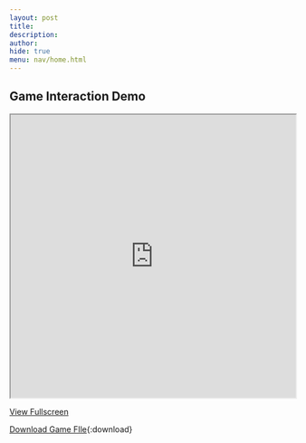 ```yaml
---
layout: post 
title: 
description: 
author: 
hide: true
menu: nav/home.html
---
```


## Game Interaction Demo

<iframe src="https://frogpants.github.io/Project-Bitshift/original-renders/Optimized-HDRP-vHTML.html" width="100%" height="500px"></iframe>

[View Fullscreen](https://frogpants.github.io/Project-Bitshift/original-renders/Optimized-HDRP-vHTML.html)

[Download Game FIle](../original-renders/Optimized-HDRP-vHTML.html){:download}